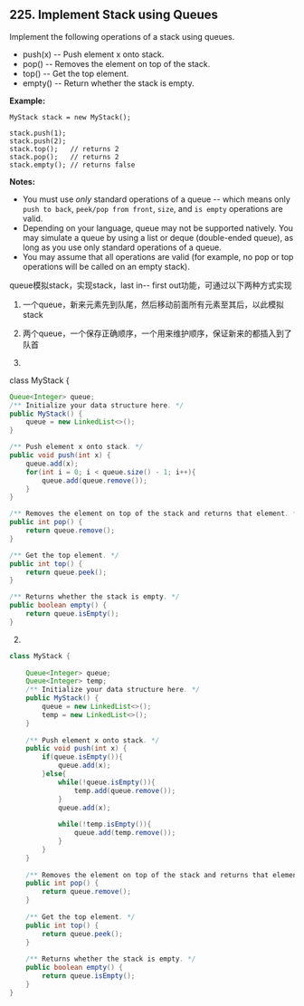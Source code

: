 ## 225. Implement Stack using Queues

Implement the following operations of a stack using queues.

- push(x) -- Push element x onto stack.
- pop() -- Removes the element on top of the stack.
- top() -- Get the top element.
- empty() -- Return whether the stack is empty.

**Example:**

```
MyStack stack = new MyStack();

stack.push(1);
stack.push(2);  
stack.top();   // returns 2
stack.pop();   // returns 2
stack.empty(); // returns false
```

**Notes:**

- You must use *only* standard operations of a queue -- which means only `push to back`, `peek/pop from front`, `size`, and `is empty` operations are valid.
- Depending on your language, queue may not be supported natively. You may simulate a queue by using a list or deque (double-ended queue), as long as you use only standard operations of a queue.
- You may assume that all operations are valid (for example, no pop or top operations will be called on an empty stack).



queue模拟stack，实现stack，last in-- first out功能，可通过以下两种方式实现

1. 一个queue，新来元素先到队尾，然后移动前面所有元素至其后，以此模拟stack
2. 两个queue，一个保存正确顺序，一个用来维护顺序，保证新来的都插入到了队首



1.

class MyStack {
    
```java
Queue<Integer> queue;
/** Initialize your data structure here. */
public MyStack() {
    queue = new LinkedList<>();
}

/** Push element x onto stack. */
public void push(int x) {
    queue.add(x);
    for(int i = 0; i < queue.size() - 1; i++){
        queue.add(queue.remove());
    }
}

/** Removes the element on top of the stack and returns that element. */
public int pop() {
    return queue.remove();
}

/** Get the top element. */
public int top() {
    return queue.peek();
}

/** Returns whether the stack is empty. */
public boolean empty() {
    return queue.isEmpty();
}
```


2.

```java
class MyStack {
    
    Queue<Integer> queue;
    Queue<Integer> temp;
    /** Initialize your data structure here. */
    public MyStack() {
        queue = new LinkedList<>();
        temp = new LinkedList<>();
    }
    
    /** Push element x onto stack. */
    public void push(int x) {
        if(queue.isEmpty()){
            queue.add(x);
        }else{
            while(!queue.isEmpty()){
                temp.add(queue.remove());
            }
            queue.add(x);
            
            while(!temp.isEmpty()){
                queue.add(temp.remove());
            }
        }
    }
    
    /** Removes the element on top of the stack and returns that element. */
    public int pop() {
        return queue.remove();
    }
    
    /** Get the top element. */
    public int top() {
        return queue.peek();
    }
    
    /** Returns whether the stack is empty. */
    public boolean empty() {
        return queue.isEmpty();
    }
}
```

